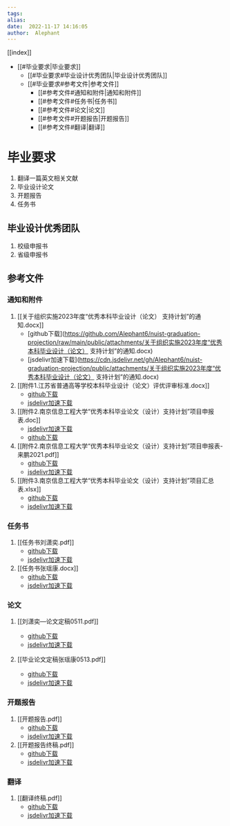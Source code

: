 ```yaml
---
tags:  
alias:  
date:  2022-11-17 14:16:05 
author:  Alephant
---
```

[[index]]

- [[#毕业要求|毕业要求]]
	- [[#毕业要求#毕业设计优秀团队|毕业设计优秀团队]]
	- [[#毕业要求#参考文件|参考文件]]
		- [[#参考文件#通知和附件|通知和附件]]
		- [[#参考文件#任务书|任务书]]
		- [[#参考文件#论文|论文]]
		- [[#参考文件#开题报告|开题报告]]
		- [[#参考文件#翻译|翻译]]


# 毕业要求
1. 翻译一篇英文相关文献
2. 毕业设计论文
3. 开题报告
4. 任务书

## 毕业设计优秀团队
1. 校级申报书
2. 省级申报书

## 参考文件
### 通知和附件
1. [[关于组织实施2023年度“优秀本科毕业设计（论文） 支持计划”的通知.docx]]
     - [github下载](https://github.com/Alephant6/nuist-graduation-projection/raw/main/public/attachments/关于组织实施2023年度“优秀本科毕业设计（论文） 支持计划”的通知.docx)
     - [jsdelivr加速下载](https://cdn.jsdelivr.net/gh/Alephant6/nuist-graduation-projection/public/attachments/关于组织实施2023年度“优秀本科毕业设计（论文） 支持计划”的通知.docx)
2.  [[附件1.江苏省普通高等学校本科毕业设计（论文）评优评审标准.docx]]
    -   [github下载](https://github.com/Alephant6/nuist-graduation-projection/raw/main/public/attachments/%E9%99%84%E4%BB%B61.%E6%B1%9F%E8%8B%8F%E7%9C%81%E6%99%AE%E9%80%9A%E9%AB%98%E7%AD%89%E5%AD%A6%E6%A0%A1%E6%9C%AC%E7%A7%91%E6%AF%95%E4%B8%9A%E8%AE%BE%E8%AE%A1%EF%BC%88%E8%AE%BA%E6%96%87%EF%BC%89%E8%AF%84%E4%BC%98%E8%AF%84%E5%AE%A1%E6%A0%87%E5%87%86.docx)
    -   [jsdelivr加速下载](https://cdn.jsdelivr.net/gh/Alephant6/nuist-graduation-projection/public/attachments/%E9%99%84%E4%BB%B61.%E6%B1%9F%E8%8B%8F%E7%9C%81%E6%99%AE%E9%80%9A%E9%AB%98%E7%AD%89%E5%AD%A6%E6%A0%A1%E6%9C%AC%E7%A7%91%E6%AF%95%E4%B8%9A%E8%AE%BE%E8%AE%A1%EF%BC%88%E8%AE%BA%E6%96%87%EF%BC%89%E8%AF%84%E4%BC%98%E8%AF%84%E5%AE%A1%E6%A0%87%E5%87%86.docx)
3. [[附件2.南京信息工程大学“优秀本科毕业论文（设计）支持计划”项目申报表.doc]]
     - [jsdelivr加速下载](https://cdn.jsdelivr.net/gh/Alephant6/nuist-graduation-projection/public/attachments/附件2.南京信息工程大学“优秀本科毕业论文（设计）支持计划”项目申报表.doc)
     - [github下载](https://github.com/Alephant6/nuist-graduation-projection/raw/main/public/attachments/附件2.南京信息工程大学“优秀本科毕业论文（设计）支持计划”项目申报表.doc)
4. [[附件2.南京信息工程大学“优秀本科毕业论文（设计）支持计划”项目申报表-来鹏2021.pdf]]
   - [github下载](https://github.com/Alephant6/nuist-graduation-projection/raw/main/public/attachments/附件2.南京信息工程大学“优秀本科毕业论文（设计）支持计划”项目申报表-来鹏2021.pdf)
   - [jsdelivr加速下载](https://cdn.jsdelivr.net/gh/Alephant6/nuist-graduation-projection/public/attachments/附件2.南京信息工程大学“优秀本科毕业论文（设计）支持计划”项目申报表-来鹏2021.pdf)
5. [[附件3.南京信息工程大学“优秀本科毕业论文（设计）支持计划”项目汇总表.xlsx]]
   - [github下载](https://github.com/Alephant6/nuist-graduation-projection/raw/main/public/attachments/)
   - [jsdelivr加速下载](https://cdn.jsdelivr.net/gh/Alephant6/nuist-graduation-projection/public/attachments/)

### 任务书
1. [[任务书刘潇奕.pdf]]
     - [github下载](https://github.com/Alephant6/nuist-graduation-projection/raw/main/public/attachments/任务书刘潇奕.pdf)
     - [jsdelivr加速下载](https://cdn.jsdelivr.net/gh/Alephant6/nuist-graduation-projection/public/attachments/任务书刘潇奕.pdf)
2. [[任务书张瑶康.docx]]
     - [github下载](https://github.com/Alephant6/nuist-graduation-projection/raw/main/public/attachments/任务书张瑶康.docx)
     - [jsdelivr加速下载](https://cdn.jsdelivr.net/gh/Alephant6/nuist-graduation-projection/public/attachments/任务书张瑶康.docx)

### 论文
1. [[刘潇奕—论文定稿0511.pdf]]
     - [github下载](https://github.com/Alephant6/nuist-graduation-projection/raw/main/public/attachments/刘潇奕—论文定稿0511.pdf)
     - [jsdelivr加速下载](https://cdn.jsdelivr.net/gh/Alephant6/nuist-graduation-projection/public/attachments/刘潇奕—论文定稿0511.pdf)

2. [[毕业论文定稿张瑶康0513.pdf]]
     - [github下载](https://github.com/Alephant6/nuist-graduation-projection/raw/main/public/attachments/毕业论文定稿张瑶康0513.pdf)
     - [jsdelivr加速下载](https://cdn.jsdelivr.net/gh/Alephant6/nuist-graduation-projection/public/attachments/毕业论文定稿张瑶康0513.pdf)

### 开题报告
1. [[开题报告.pdf]]
     - [github下载](https://github.com/Alephant6/nuist-graduation-projection/raw/main/public/attachments/开题报告.pdf)
     - [jsdelivr加速下载](https://cdn.jsdelivr.net/gh/Alephant6/nuist-graduation-projection/public/attachments/开题报告.pdf)
2. [[开题报告终稿.pdf]]
     - [github下载](https://github.com/Alephant6/nuist-graduation-projection/raw/main/public/attachments/开题报告终稿.pdf)
     - [jsdelivr加速下载](https://cdn.jsdelivr.net/gh/Alephant6/nuist-graduation-projection/public/attachments/开题报告终稿.pdf)

### 翻译
1. [[翻译终稿.pdf]]
     - [github下载](https://github.com/Alephant6/nuist-graduation-projection/raw/main/public/attachments/翻译终稿.pdf)
     - [jsdelivr加速下载](https://cdn.jsdelivr.net/gh/Alephant6/nuist-graduation-projection/public/attachments/翻译终稿.pdf)

